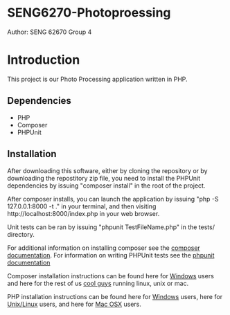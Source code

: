 # SENG6270-Photoproessing

Author:    SENG 62670 Group 4 

# Introduction #

This project is our Photo Processing application written in PHP. 

## Dependencies ##
* PHP
* Composer
* PHPUnit

## Installation ##

After downloading this software, either by cloning the repository or by downloading the repostitory zip file, you need to install the PHPUnit dependencies by issuing "composer install" in the root of the project.

After composer installs, you can launch the application by issuing "php -S 127.0.0.1:8000 -t ." in your terminal, and then visiting http://localhost:8000/index.php in your web browser.

Unit tests can be ran by issuing "phpunit TestFileName.php" in the tests/ directory.

For additional information on installing composer see the [composer documentation](https://getcomposer.org/doc/01-basic-usage.md). For information on writing PHPUnit tests see the [phpunit documentation](https://phpunit.de/manual/current/en/)

Composer installation instructions can be found here for [Windows](https://getcomposer.org/doc/00-intro.md#installation-windows) users and here for the rest of us [cool guys](https://getcomposer.org/doc/00-intro.md#installation-linux-unix-osx) running linux, unix or mac.

PHP installation instructions can be found here for [Windows](http://php.net/manual/en/install.windows.manual.php) users, here for [Unix/Linux](http://php.net/manual/en/install.unix.php) users, and here for [Mac OSX](http://php.net/manual/en/install.macosx.php) users.
